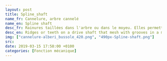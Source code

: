 ```yaml
---
layout: post
title: Spline_shaft
name_fr: Cannelure, arbre cannelé
name_en: Spline shaft
desc_fr: Rainures taillées dans l'arbre ou dans le moyeu. Elles permettent de transmettre des couples importants, l'une mâle (l'arbre), l'autre femelle (le moyeu) ; dans certains cas, le moyeu peut coulisser sur l'arbre. Elles peuvent être à flancs parallèles ou à flancs curvilignes.
desc_en: Ridges or teeth on a drive shaft that mesh with grooves in a mating piece and transfer torque to it, maintaining the angular correspondence between them
img: ["cannelure-alberi_bussole_420.png", "490px-Spline-shaft.png"]
src: 
date: 2019-03-15 17:58:00 +0100
categories: [Fonction mécanique]
---
```

